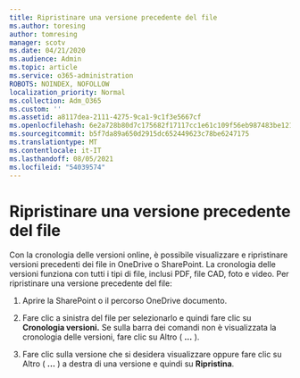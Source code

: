 ```yaml
---
title: Ripristinare una versione precedente del file
ms.author: toresing
author: tomresing
manager: scotv
ms.date: 04/21/2020
ms.audience: Admin
ms.topic: article
ms.service: o365-administration
ROBOTS: NOINDEX, NOFOLLOW
localization_priority: Normal
ms.collection: Adm_O365
ms.custom: ''
ms.assetid: a8117dea-2111-4275-9ca1-9c1f3e5667cf
ms.openlocfilehash: 6e2a728b80d7c175682f17117cc1e61c109f56eb987483be12187d048467a4c4
ms.sourcegitcommit: b5f7da89a650d2915dc652449623c78be6247175
ms.translationtype: MT
ms.contentlocale: it-IT
ms.lasthandoff: 08/05/2021
ms.locfileid: "54039574"
---
```

# <a name="restore-a-previous-file-version"></a>Ripristinare una versione precedente del file

Con la cronologia delle versioni online, è possibile visualizzare e ripristinare versioni precedenti dei file in OneDrive o SharePoint. La cronologia delle versioni funziona con tutti i tipi di file, inclusi PDF, file CAD, foto e video. Per ripristinare una versione precedente del file:
  
1. Aprire la SharePoint o il percorso OneDrive documento.
    
2. Fare clic a sinistra del file per selezionarlo e quindi fare clic su **Cronologia versioni.** Se sulla barra dei comandi non è visualizzata la cronologia delle versioni, fare clic su Altro ( **...** ). 
    
3. Fare clic sulla versione che si desidera visualizzare oppure fare clic su Altro ( **...** ) a destra di una versione e quindi su **Ripristina**.
    

